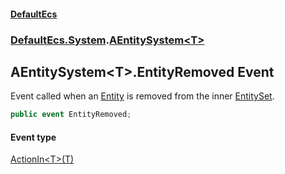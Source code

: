 #### [DefaultEcs](./index.md 'index')
### [DefaultEcs.System](./DefaultEcs-System.md 'DefaultEcs.System').[AEntitySystem&lt;T&gt;](./DefaultEcs-System-AEntitySystem-T-.md 'DefaultEcs.System.AEntitySystem&lt;T&gt;')
## AEntitySystem&lt;T&gt;.EntityRemoved Event
Event called when an [Entity](./DefaultEcs-Entity.md 'DefaultEcs.Entity') is removed from the inner [EntitySet](./DefaultEcs-EntitySet.md 'DefaultEcs.EntitySet').  
```C#
public event EntityRemoved;
```
#### Event type
[ActionIn&lt;T&gt;(T)](./DefaultEcs-ActionIn-T-(T).md 'DefaultEcs.ActionIn&lt;T&gt;(T)')

